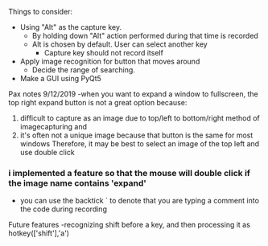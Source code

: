 Things to consider:
- Using "Alt" as the capture key. 
  - By holding down "Alt" action performed during that time is recorded
  - Alt is chosen by default. User can select another key
    - Capture key should not record itself
- Apply image recognition for button that moves around
  - Decide the range of searching. 
- Make a GUI using PyQt5


Pax notes 9/12/2019
-when you want to expand a window to fullscreen, the top right expand button is not a great option because:
1. difficult to capture as an image due to top/left to bottom/right method of imagecapturing and 
2. it's often not a unique image because that button is the same for most windows
Therefore, it may be best to select an image of the top left and use double click
### i implemented a feature so that the mouse will double click if the image name contains 'expand'
- you can use the backtick ` to denote that you are typing a comment into the code during recording

Future features
-recognizing shift before a key, and then processing it as hotkey(['shift'],'a')
